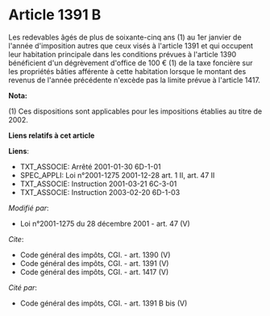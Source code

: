 # Article 1391 B

Les redevables âgés de plus de soixante-cinq ans (1) au 1er janvier de l'année d'imposition autres que ceux visés à l'article
1391 et qui occupent leur habitation principale dans les conditions prévues à l'article 1390 bénéficient d'un dégrèvement
d'office de 100 € (1) de la taxe foncière sur les propriétés bâties afférente à cette habitation lorsque le montant des
revenus de l'année précédente n'excède pas la limite prévue à l'article 1417.

**Nota:**

(1) Ces dispositions sont applicables pour les impositions établies au titre de 2002.

**Liens relatifs à cet article**

**Liens**:

  - TXT_ASSOCIE: Arrêté 2001-01-30 6D-1-01
  - SPEC_APPLI: Loi n°2001-1275 2001-12-28 art. 1 II, art. 47 II
  - TXT_ASSOCIE: Instruction 2001-03-21 6C-3-01
  - TXT_ASSOCIE: Instruction 2003-02-20 6D-1-03

_Modifié par_:

  - Loi n°2001-1275 du 28 décembre 2001 - art. 47 (V)

_Cite_:

  - Code général des impôts, CGI. - art. 1390 (V)
  - Code général des impôts, CGI. - art. 1391 (V)
  - Code général des impôts, CGI. - art. 1417 (V)

_Cité par_:

  - Code général des impôts, CGI. - art. 1391 B bis (V)
